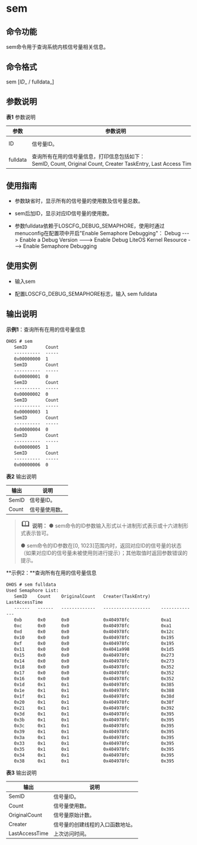 # sem


## 命令功能

sem命令用于查询系统内核信号量相关信息。


## 命令格式

sem [_ID__ / fulldata_]


## 参数说明

  **表1** 参数说明

| 参数 | 参数说明 | 取值范围 | 
| -------- | -------- | -------- |
| ID | 信号量ID。 | [0,&nbsp;1023]或[0x0,&nbsp;0x3FF] | 
| fulldata | 查询所有在用的信号量信息，打印信息包括如下：SemID,&nbsp;Count,&nbsp;Original&nbsp;Count,&nbsp;Creater&nbsp;TaskEntry,&nbsp;Last&nbsp;Access&nbsp;Time。 | N/A | 


## 使用指南

- 参数缺省时，显示所有的信号量的使用数及信号量总数。

- sem后加ID，显示对应ID信号量的使用数。

- 参数fulldata依赖于LOSCFG_DEBUG_SEMAPHORE，使用时通过menuconfig在配置项中开启"Enable Semaphore Debugging"：
  Debug  ---&gt; Enable a Debug Version ---&gt; Enable Debug LiteOS Kernel Resource ---&gt; Enable Semaphore Debugging


## 使用实例

- 输入sem

- 配置LOSCFG_DEBUG_SEMAPHORE标志，输入 sem fulldata


## 输出说明

  **示例1**：查询所有在用的信号量信息
  
```
OHOS # sem
   SemID       Count
   ----------  -----
   0x00000000  1
   SemID       Count
   ----------  -----
   0x00000001  0
   SemID       Count
   ----------  -----
   0x00000002  0
   SemID       Count
   ----------  -----
   0x00000003  1
   SemID       Count
   ----------  -----
   0x00000004  0
   SemID       Count
   ----------  -----
   0x00000005  1
   SemID       Count
   ----------  -----
   0x00000006  0
```

  **表2** 输出说明

| 输出 | 说明 | 
| -------- | -------- |
| SemID | 信号量ID。 | 
| Count | 信号量使用数。 | 

> ![icon-note.gif](public_sys-resources/icon-note.gif) **说明：**
> ● sem命令的ID参数输入形式以十进制形式表示或十六进制形式表示皆可。
> 
> ● sem命令的ID参数在[0, 1023]范围内时，返回对应ID的信号量的状态（如果对应ID的信号量未被使用则进行提示）；其他取值时返回参数错误的提示。

  **示例2：**查询所有在用的信号量信息
  
```
OHOS # sem fulldata
Used Semaphore List:
   SemID    Count    OriginalCount   Creater(TaskEntry)    LastAccessTime
   ------   ------   -------------   ------------------    --------------
   0xb      0x0      0x0             0x404978fc            0xa1
   0xc      0x0      0x0             0x404978fc            0xa1
   0xd      0x0      0x0             0x404978fc            0x12c
   0x10     0x0      0x0             0x404978fc            0x195
   0xf      0x0      0x0             0x404978fc            0x195
   0x11     0x0      0x0             0x4041a998            0x1d5
   0x15     0x0      0x0             0x404978fc            0x273
   0x14     0x0      0x0             0x404978fc            0x273
   0x18     0x0      0x0             0x404978fc            0x352
   0x17     0x0      0x0             0x404978fc            0x352
   0x16     0x0      0x0             0x404978fc            0x352
   0x1d     0x1      0x1             0x404978fc            0x385
   0x1e     0x1      0x1             0x404978fc            0x388
   0x1f     0x1      0x1             0x404978fc            0x38d
   0x20     0x1      0x1             0x404978fc            0x38f
   0x21     0x1      0x1             0x404978fc            0x392
   0x3d     0x1      0x1             0x404978fc            0x395
   0x3b     0x1      0x1             0x404978fc            0x395
   0x3c     0x1      0x1             0x404978fc            0x395
   0x39     0x1      0x1             0x404978fc            0x395
   0x3a     0x1      0x1             0x404978fc            0x395
   0x33     0x1      0x1             0x404978fc            0x395
   0x35     0x1      0x1             0x404978fc            0x395
   0x34     0x1      0x1             0x404978fc            0x395
   0x38     0x1      0x1             0x404978fc            0x395
```

  **表3** 输出说明

| 输出 | 说明 | 
| -------- | -------- |
| SemID | 信号量ID。 | 
| Count | 信号量使用数。 | 
| OriginalCount | 信号量原始计数。 | 
| Creater | 信号量的创建线程的入口函数地址。 | 
| LastAccessTime | 上次访问时间。 | 
